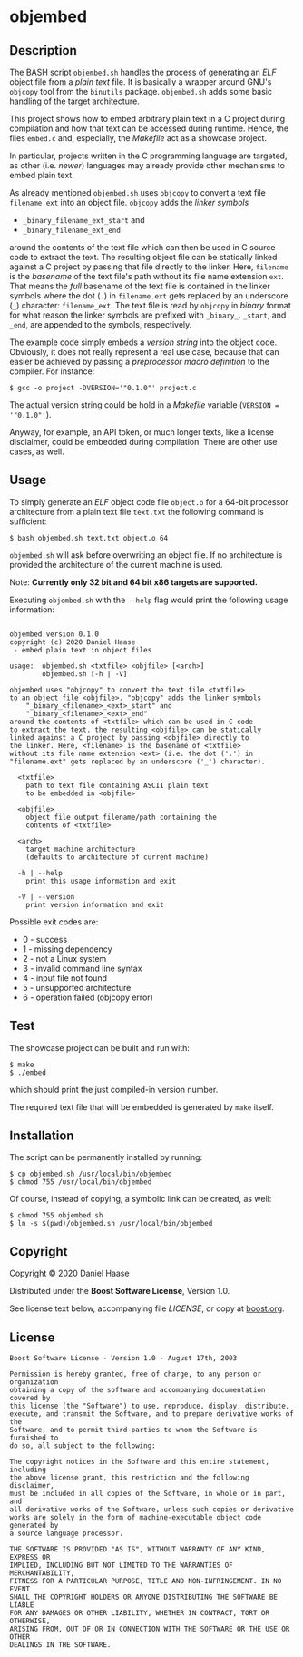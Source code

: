 
# objembed


## Description

The BASH script `objembed.sh` handles the process of generating an *ELF*
object file from a *plain text* file. It is basically a wrapper around GNU's
`objcopy` tool from the `binutils` package. `objembed.sh` adds some basic
handling of the target architecture.

This project shows how to embed arbitrary plain text in a C project during
compilation and how that text can be accessed during runtime. Hence, the files
`embed.c` and, especially, the *Makefile* act as a showcase project.

In particular, projects written in the C programming language are targeted, as
other (i.e. *newer*) languages may already provide other mechanisms to embed
plain text.

As already mentioned `objembed.sh` uses `objcopy` to convert a text file
`filename.ext` into an object file. `objcopy` adds the *linker symbols*

* `_binary_filename_ext_start` and
* `_binary_filename_ext_end`

around the contents of the text file which can then be used in C source code to
extract the text. The resulting object file can be statically linked against a C
project by passing that file directly to the linker. Here, `filename` is the
*basename* of the text file's path without its file name extension `ext`. That
means the *full* basename of the text file is contained in the linker symbols
where the dot (`.`) in `filename.ext` gets replaced by an underscore (`_`)
character: `filename_ext`. The text file is read by `objcopy` in *binary* format
for what reason the linker symbols are prefixed with `_binary_`. `_start`, and
`_end`, are appended to the symbols, respectively.

The example code simply embeds a *version string* into the object code.
Obviously, it does not really represent a real use case, because that can easier
be achieved by passing a *preprocessor macro definition* to the compiler.
For instance:

```
$ gcc -o project -DVERSION='"0.1.0"' project.c
```

The actual version string could be hold in a *Makefile* variable
(`VERSION = '"0.1.0"'`).

Anyway, for example, an API token, or much longer texts, like a license
disclaimer, could be embedded during compilation. There are other use cases,
as well.


## Usage

To simply generate an *ELF* object code file `object.o` for a 64-bit
processor architecture from a plain text file `text.txt` the following
command is sufficient:

```
$ bash objembed.sh text.txt object.o 64
```

`objembed.sh` will ask before overwriting an object file. If no architecture
is provided the architecture of the current machine is used.

Note: **Currently only 32 bit and 64 bit x86 targets are supported.**

Executing `objembed.sh` with the `--help` flag would print the following
usage information:

```

objembed version 0.1.0
copyright (c) 2020 Daniel Haase
 - embed plain text in object files

usage:  objembed.sh <txtfile> <objfile> [<arch>]
        objembed.sh [-h | -V]

objembed uses "objcopy" to convert the text file <txtfile>
to an object file <objfile>. "objcopy" adds the linker symbols
    "_binary_<filename>_<ext>_start" and
    "_binary_<filename>_<ext>_end"
around the contents of <txtfile> which can be used in C code
to extract the text. the resulting <objfile> can be statically
linked against a C project by passing <objfile> directly to
the linker. Here, <filename> is the basename of <txtfile>
without its file name extension <ext> (i.e. the dot ('.') in
"filename.ext" gets replaced by an underscore ('_') character).

  <txtfile>
    path to text file containing ASCII plain text
    to be embedded in <objfile>

  <objfile>
    object file output filename/path containing the
    contents of <txtfile>

  <arch>
    target machine architecture
    (defaults to architecture of current machine)

  -h | --help
    print this usage information and exit

  -V | --version
    print version information and exit

```

Possible exit codes are:
  * 0 - success
  * 1 - missing dependency
  * 2 - not a Linux system
  * 3 - invalid command line syntax
  * 4 - input file not found
  * 5 - unsupported architecture
  * 6 - operation failed (objcopy error)


## Test

The showcase project can be built and run with:

```
$ make
$ ./embed
```

which should print the just compiled-in version number.

The required text file that will be embedded is generated by `make`
itself.


## Installation

The script can be permanently installed by running:

```
$ cp objembed.sh /usr/local/bin/objembed
$ chmod 755 /usr/local/bin/objembed
```

Of course, instead of copying, a symbolic link can be created, as well:

```
$ chmod 755 objembed.sh
$ ln -s $(pwd)/objembed.sh /usr/local/bin/objembed
```


## Copyright

Copyright &copy; 2020 Daniel Haase

Distributed under the **Boost Software License**, Version 1.0.

See license text below, accompanying file *LICENSE*, or copy at
[boost.org](https://www.boost.org/LICENSE_1_0.txt).


## License

```
Boost Software License - Version 1.0 - August 17th, 2003

Permission is hereby granted, free of charge, to any person or organization
obtaining a copy of the software and accompanying documentation covered by
this license (the "Software") to use, reproduce, display, distribute,
execute, and transmit the Software, and to prepare derivative works of the
Software, and to permit third-parties to whom the Software is furnished to
do so, all subject to the following:

The copyright notices in the Software and this entire statement, including
the above license grant, this restriction and the following disclaimer,
must be included in all copies of the Software, in whole or in part, and
all derivative works of the Software, unless such copies or derivative
works are solely in the form of machine-executable object code generated by
a source language processor.

THE SOFTWARE IS PROVIDED "AS IS", WITHOUT WARRANTY OF ANY KIND, EXPRESS OR
IMPLIED, INCLUDING BUT NOT LIMITED TO THE WARRANTIES OF MERCHANTABILITY,
FITNESS FOR A PARTICULAR PURPOSE, TITLE AND NON-INFRINGEMENT. IN NO EVENT
SHALL THE COPYRIGHT HOLDERS OR ANYONE DISTRIBUTING THE SOFTWARE BE LIABLE
FOR ANY DAMAGES OR OTHER LIABILITY, WHETHER IN CONTRACT, TORT OR OTHERWISE,
ARISING FROM, OUT OF OR IN CONNECTION WITH THE SOFTWARE OR THE USE OR OTHER
DEALINGS IN THE SOFTWARE.
```
